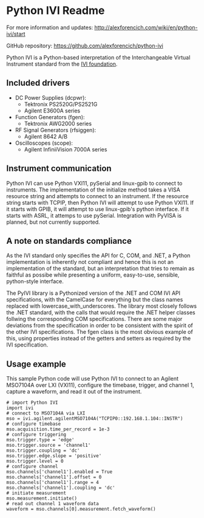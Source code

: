 # Python IVI Readme

For more information and updates:
http://alexforencich.com/wiki/en/python-ivi/start

GitHub repository:
https://github.com/alexforencich/python-ivi

Python IVI is a Python-based interpretation of the Interchangeable Virtual
Instrument standard from the [IVI foundation](http://www.ivifoundation.org/).

## Included drivers

  * DC Power Supplies (dcpwr):
    * Tektronix PS2520G/PS2521G
    * Agilent E3600A series
  * Function Generators (fgen):
    * Tektronix AWG2000 series
  * RF Signal Generators (rfsiggen):
    * Agilent 8642 A/B
  * Oscilloscopes (scope):
    * Agilent InfiniiVision 7000A series

## Instrument communication

Python IVI can use Python VXI11, pySerial and linux-gpib to connect to
instruments.  The implementation of the initialize method takes a VISA
resource string and attempts to connect to an instrument.  If the resource
string starts with TCPIP, then Python IVI will attempt to use Python VXI11.
If it starts with GPIB, it will attempt to use linux-gpib's python interface.
If it starts with ASRL, it attemps to use pySerial.  Integration with PyVISA
is planned, but not currently supported.  

## A note on standards compliance

As the IVI standard only specifies the API for C, COM, and .NET, a Python
implementation is inherently not compliant and hence this is not an
implementation of the standard, but an interpretation that tries to remain
as faithful as possibe while presenting a uniform, easy-to-use, sensible,
python-style interface.

The PyIVI library is a Pythonized version of the .NET and COM IVI API
specifications, with the CamelCase for everything but the class names replaced
with lowercase_with_underscores.  The library most closely follows the .NET
standard, with the calls that would require the .NET helper classes follwing
the corresponding COM specifications.  There are some major deviations from
the specification in order to be consistent with the spirit of the other IVI
specifications.  The fgen class is the most obvious example of this, using
properties instead of the getters and setters as required by the IVI
specification.  

## Usage example

This sample Python code will use Python IVI to connect to an Agilent MSO7104A
over LXI (VXI11), configure the timebase, trigger, and channel 1, capture a
waveform, and read it out of the instrument.  

    # import Python IVI
    import ivi
    # connect to MSO7104A via LXI
    mso = ivi.agilent.agilentMSO7104A("TCPIP0::192.168.1.104::INSTR")
    # configure timebase
    mso.acquisition.time_per_record = 1e-3
    # configure triggering
    mso.trigger.type = 'edge'
    mso.trigger.source = 'channel1'
    mso.trigger.coupling = 'dc'
    mso.trigger.edge.slope = 'positive'
    mso.trigger.level = 0
    # configure channel
    mso.channels['channel1'].enabled = True
    mso.channels['channel1'].offset = 0
    mso.channels['channel1'].range = 4
    mso.channels['channel1'].coupling = 'dc'
    # initiate measurement
    mso.measurement.initiate()
    # read out channel 1 waveform data
    waveform = mso.channels[0].measurement.fetch_waveform()
    
